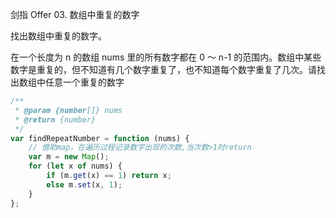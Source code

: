 剑指 Offer 03. 数组中重复的数字

找出数组中重复的数字。

在一个长度为 n 的数组 nums 里的所有数字都在 0 ～ n-1 的范围内。数组中某些数字是重复的，但不知道有几个数字重复了，也不知道每个数字重复了几次。请找出数组中任意一个重复的数字

```javascript
/**
 * @param {number[]} nums
 * @return {number}
 */
var findRepeatNumber = function (nums) {
    // 借助map，在遍历过程记录数字出现的次数,当次数>1时return
    var m = new Map();
    for (let x of nums) {
        if (m.get(x) == 1) return x;
        else m.set(x, 1);
    }
};
```
